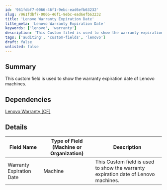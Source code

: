 ```yaml
---
id: '961fdbf7-0066-46f1-9ebc-ead6efb63232'
slug: /961fdbf7-0066-46f1-9ebc-ead6efb63232
title: 'Lenovo Warranty Expiration Date'
title_meta: 'Lenovo Warranty Expiration Date'
keywords: ['lenovo', 'warranty']
description: 'This Custom filed is used to show the warranty expiration date of any lenovo machine'
tags: ['auditing', 'custom-fields', 'lenovo']
draft: false
unlisted: false
---
```


## Summary

This custom field is used to show the warranty expiration date of Lenovo machines.

## Dependencies

[Lenovo Warranty [CF]](/docs/ae08bde8-3c4e-48d2-a390-d772b279db6d)

## Details

| Field Name| Type of Field (Machine or Organization) | Description |
|----------|---------------------------------------|----------- |
| Warranty Expiration Date | Machine                                  | This Custom field is used to show the warranty expiration date of Lenovo machines. |

